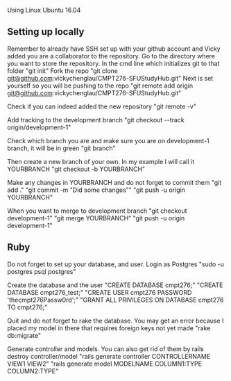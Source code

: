 Using Linux Ubuntu 16.04

## Setting up locally
Remember to already have SSH set up with your github account and Vicky added you
are a collaborator to the repository.
Go to the directory where you want to store the repository.
In the cmd line which initializes git to that folder
  "git init"
Fork the repo
  "git clone git@github.com:vickychenglau/CMPT276-SFUStudyHub.git"
Next is set yourself so you will be pushing to the repo
  "git remote add origin git@github.com:vickychenglau/CMPT276-SFUStudyHub.git"

Check if you can indeed added the new repository
  "git remote -v"

Add tracking to the development branch
  "git checkout --track origin/development-1"

Check which branch you are and make sure you are on development-1 branch, it will be in green
  "git branch"

Then create a new branch of your own. In my example I will call it YOURBRANCH
  "git checkout -b YOURBRANCH"

Make any changes in YOURBRANCH and do not forget to commit them
  "git add ."
  "git commit -m "Did some changes""
  "git push -u origin YOURBRANCH"

When you want to merge to development branch
  "git checkout development-1"
  "git merge YOURBRANCH"
  "git push -u origin development-1"

## Ruby

Do not forget to set up your database, and user. Login as Postgres
  "sudo -u postgres psql postgres"

Create the database and the user
  "CREATE DATABASE cmpt276;"
  "CREATE DATABASE cmpt276_test;"
  "CREATE USER cmpt276 PASSWORD 'thecmpt276Passw0rd';"
  "GRANT ALL PRIVILEGES ON DATABASE cmpt276 TO cmpt276;"

Quit and do not forget to rake the database. You may get an error because I placed my model in there that requires foreign keys not yet made
  "rake db:migrate"

Generate controller and models. You can also get rid of them by rails destroy controller/model
  "rails generate controller CONTROLLERNAME VIEW1 VIEW2"
  "rails generate model MODELNAME COLUMN1:TYPE COLUMN2:TYPE"
